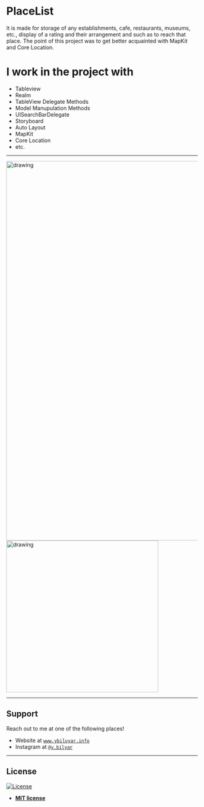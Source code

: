 # PlaceList

It is made for storage of any establishments, cafe, restaurants, museums, etc., display of a rating and their arrangement and such as to reach that place. 
The point of this project was to get better acquainted with MapKit and Core Location. 


# I work in the project with




- Tableview
- Realm 
- TableView Delegate Methods
- Model Manupulation Methods
- UISearchBarDelegate
- Storyboard
- Auto Layout
- MapKit
- Core Location
- etc.





---
<img src="https://i.imgur.com/CtHKRyZ.png" alt="drawing" width="1000"/>
<img src="https://i.imgur.com/zlfNuYj.png" alt="drawing" width="400"/>





---

## Support

Reach out to me at one of the following places!

- Website at <a href="https://www.ybilyar.info" target="_blank">`www.ybiluyar.info`</a>
- Instagram at <a href="https://www.instagram.com/y.bilyar/" target="_blank">`@y.bilyar`</a>


---



## License

[![License](http://img.shields.io/:license-mit-blue.svg?style=flat-square)](http://badges.mit-license.org)

- **[MIT license](http://opensource.org/licenses/mit-license.php)**

